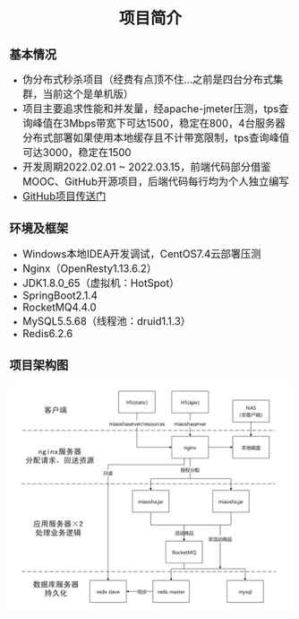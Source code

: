 <!DOCTYPE html>
<html lang="en">
<head>
    <meta charset="UTF-8">
    <title>readme</title>
</head>
<body>
<h1 style="text-align:center">项目简介</h1>
<h2>基本情况</h2>
<ul>
    <li><font size="4">伪分布式秒杀项目（经费有点顶不住...之前是四台分布式集群，当前这个是单机版）</font></li>
    <li><font size="4">项目主要追求性能和并发量，经apache-jmeter压测，tps查询峰值在3Mbps带宽下可达1500，稳定在800，4台服务器分布式部署如果使用本地缓存且不计带宽限制，tps查询峰值可达3000，稳定在1500</font>
    </li>
    <li><font size="4">开发周期2022.02.01 ~ 2022.03.15，前端代码部分借鉴MOOC、GitHub开源项目，后端代码每行均为个人独立编写</font></li>
    <li><a href="https://github.com/Y-hai/miaosha" target="_blank"><font size="4">GitHub项目传送门</font></a></li>
</ul>
<h2>环境及框架</h2>
<ul>
    <li><font size="4">Windows本地IDEA开发调试，CentOS7.4云部署压测</font></li>
    <li><font size="4">Nginx（OpenResty1.13.6.2）</font></li>
    <li><font size="4">JDK1.8.0_65（虚拟机：HotSpot）</font></li>
    <li><font size="4">SpringBoot2.1.4</font></li>
    <li><font size="4">RocketMQ4.4.0</font></li>
    <li><font size="4">MySQL5.5.68（线程池：druid1.1.3）</font></li>
    <li><font size="4">Redis6.2.6</font></li>
</ul>
<h2>项目架构图</h2>
<img src="./1.png" alt="图片或logo" title="logo" width="900" hight="900" />
</body>
</html>
